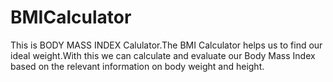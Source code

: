 # BMICalculator
This is BODY MASS INDEX Calulator.The BMI Calculator helps us to find our ideal weight.With this we can calculate and evaluate our Body Mass Index based on the relevant information on body weight and height.
